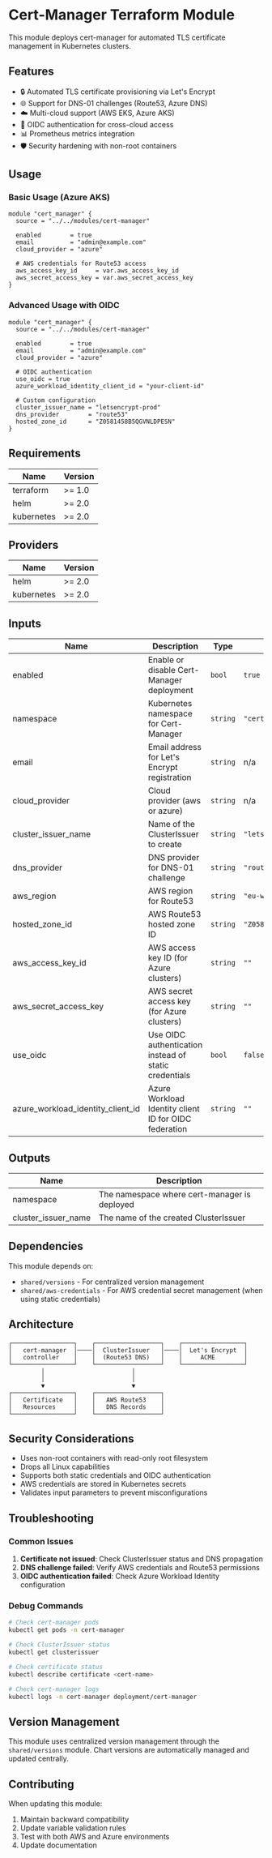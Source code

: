 # Cert-Manager Terraform Module

This module deploys cert-manager for automated TLS certificate management in Kubernetes clusters.

## Features

- 🔒 Automated TLS certificate provisioning via Let's Encrypt
- 🌐 Support for DNS-01 challenges (Route53, Azure DNS)
- ☁️ Multi-cloud support (AWS EKS, Azure AKS)
- 🔑 OIDC authentication for cross-cloud access
- 📊 Prometheus metrics integration
- 🛡️ Security hardening with non-root containers

## Usage

### Basic Usage (Azure AKS)
```hcl
module "cert_manager" {
  source = "../../modules/cert-manager"
  
  enabled        = true
  email          = "admin@example.com"
  cloud_provider = "azure"
  
  # AWS credentials for Route53 access
  aws_access_key_id     = var.aws_access_key_id
  aws_secret_access_key = var.aws_secret_access_key
}
```

### Advanced Usage with OIDC
```hcl
module "cert_manager" {
  source = "../../modules/cert-manager"
  
  enabled        = true
  email          = "admin@example.com"
  cloud_provider = "azure"
  
  # OIDC authentication
  use_oidc = true
  azure_workload_identity_client_id = "your-client-id"
  
  # Custom configuration
  cluster_issuer_name = "letsencrypt-prod"
  dns_provider        = "route53"
  hosted_zone_id      = "Z0581458B5QGVNLDPESN"
}
```

## Requirements

| Name | Version |
|------|---------|
| terraform | >= 1.0 |
| helm | >= 2.0 |
| kubernetes | >= 2.0 |

## Providers

| Name | Version |
|------|---------|
| helm | >= 2.0 |
| kubernetes | >= 2.0 |

## Inputs

| Name | Description | Type | Default | Required |
|------|-------------|------|---------|:--------:|
| enabled | Enable or disable Cert-Manager deployment | `bool` | `true` | no |
| namespace | Kubernetes namespace for Cert-Manager | `string` | `"cert-manager"` | no |
| email | Email address for Let's Encrypt registration | `string` | n/a | yes |
| cloud_provider | Cloud provider (aws or azure) | `string` | n/a | yes |
| cluster_issuer_name | Name of the ClusterIssuer to create | `string` | `"letsencrypt-prod"` | no |
| dns_provider | DNS provider for DNS-01 challenge | `string` | `"route53"` | no |
| aws_region | AWS region for Route53 | `string` | `"eu-west-1"` | no |
| hosted_zone_id | AWS Route53 hosted zone ID | `string` | `"Z0581458B5QGVNLDPESN"` | no |
| aws_access_key_id | AWS access key ID (for Azure clusters) | `string` | `""` | no |
| aws_secret_access_key | AWS secret access key (for Azure clusters) | `string` | `""` | no |
| use_oidc | Use OIDC authentication instead of static credentials | `bool` | `false` | no |
| azure_workload_identity_client_id | Azure Workload Identity client ID for OIDC federation | `string` | `""` | no |

## Outputs

| Name | Description |
|------|-------------|
| namespace | The namespace where cert-manager is deployed |
| cluster_issuer_name | The name of the created ClusterIssuer |

## Dependencies

This module depends on:
- `shared/versions` - For centralized version management
- `shared/aws-credentials` - For AWS credential secret management (when using static credentials)

## Architecture

```
┌─────────────────┐    ┌──────────────────┐    ┌─────────────────┐
│   cert-manager  │────│  ClusterIssuer   │────│  Let's Encrypt  │
│   controller    │    │  (Route53 DNS)   │    │     ACME        │
└─────────────────┘    └──────────────────┘    └─────────────────┘
         │                        │
         │                        │
         ▼                        ▼
┌─────────────────┐    ┌──────────────────┐
│   Certificate   │    │   AWS Route53    │
│   Resources     │    │   DNS Records    │
└─────────────────┘    └──────────────────┘
```

## Security Considerations

- Uses non-root containers with read-only root filesystem
- Drops all Linux capabilities
- Supports both static credentials and OIDC authentication
- AWS credentials are stored in Kubernetes secrets
- Validates input parameters to prevent misconfigurations

## Troubleshooting

### Common Issues

1. **Certificate not issued**: Check ClusterIssuer status and DNS propagation
2. **DNS challenge failed**: Verify AWS credentials and Route53 permissions
3. **OIDC authentication failed**: Check Azure Workload Identity configuration

### Debug Commands

```bash
# Check cert-manager pods
kubectl get pods -n cert-manager

# Check ClusterIssuer status
kubectl get clusterissuer

# Check certificate status
kubectl describe certificate <cert-name>

# Check cert-manager logs
kubectl logs -n cert-manager deployment/cert-manager
```

## Version Management

This module uses centralized version management through the `shared/versions` module. Chart versions are automatically managed and updated centrally.

## Contributing

When updating this module:
1. Maintain backward compatibility
2. Update variable validation rules
3. Test with both AWS and Azure environments
4. Update documentation
